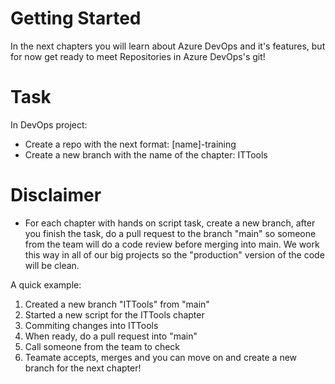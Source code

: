 # Getting Started

In the next chapters you will learn about Azure DevOps and it's features, but for now
get ready to meet Repositories in Azure DevOps's git!

# Task
In DevOps project:
- Create a repo with the next format: [name]-training
- Create a new branch with the name of the chapter: ITTools



# Disclaimer
- For each chapter with hands on script task, create a new branch, after you finish the task,
do a pull request to the branch "main" so someone from the team will do a code review before merging into main.
We work this way in all of our big projects so the "production" version of the code will be clean.

A quick example:

1. Created a new branch "ITTools" from "main" 
2. Started a new script for the ITTools chapter
3. Commiting changes into ITTools
4. When ready, do a pull request into "main"
5. Call someone from the team to check
6. Teamate accepts, merges and you can move on and create a new branch for the next chapter!